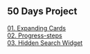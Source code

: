 ## 50 Days Project

[01. Expanding Cards](./01-Expanding-cards/README.md) <br/>
[02. Progress-steps](./02-Progress-steps/README.md) <br/>
[03. Hidden Search Widget](./04-Hidden-search-widget/README.md) <br/>
